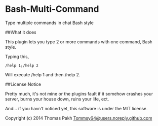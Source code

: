 Bash-Multi-Command
=================

Type multiple commands in chat Bash style

##What it does

This plugin lets you type 2 or more commands with one command, Bash style.


Typing this,

```
/help 1;/help 2
```

Will execute /help 1 and then /help 2.


##License Notice

Pretty much, it's not mine or the plugins fault if it somehow crashes your server, burns your house down, ruins your life, ect.

And... if you havn't noticed yet, this software is under the MIT license.

Copyright (c) 2014 Thomas Pakh Tommsy64@users.noreply.github.com
